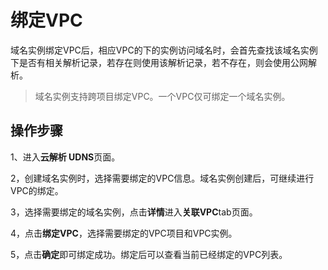 # 绑定VPC

域名实例绑定VPC后，相应VPC的下的实例访问域名时，会首先查找该域名实例下是否有相关解析记录，若存在则使用该解析记录，若不存在，则会使用公网解析。
 > 域名实例支持跨项目绑定VPC。一个VPC仅可绑定一个域名实例。


## 操作步骤

1、进入**云解析 UDNS**页面。

2，创建域名实例时，选择需要绑定的VPC信息。域名实例创建后，可继续进行VPC的绑定。

3，选择需要绑定的域名实例，点击**详情**进入**关联VPC**tab页面。

4，点击**绑定VPC**，选择需要绑定的VPC项目和VPC实例。

5，点击**确定**即可绑定成功。绑定后可以查看当前已经绑定的VPC列表。
 
